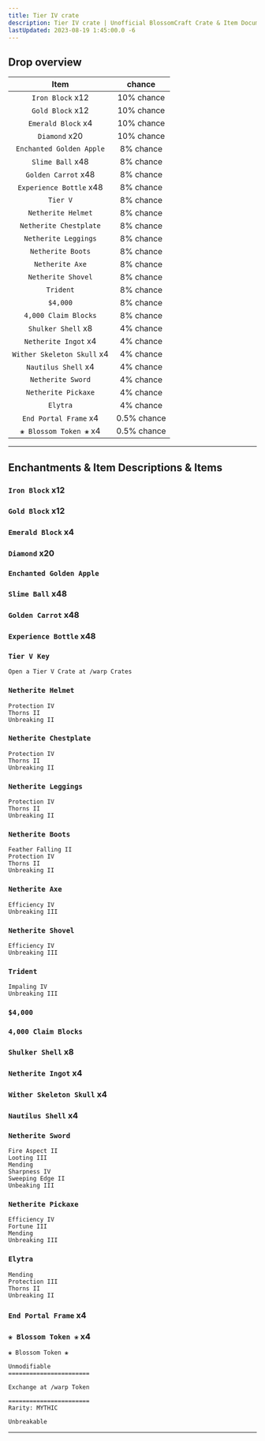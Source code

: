 ```yaml
---
title: Tier IV crate
description: Tier IV crate | Unofficial BlossomCraft Crate & Item Documentation
lastUpdated: 2023-08-19 1:45:00.0 -6
---
```


## Drop overview

|          Item          |   chance  |
|:----------------------:|:---------:|
|   `Iron Block` x12   | 10% chance |
|  `Gold Block` x12    | 10% chance |
|    `Emerald Block` x4  | 10% chance |
|    `Diamond` x20   | 10% chance |
| `Enchanted Golden Apple`   | 8% chance |
|   `Slime Ball` x48  | 8% chance |
|     `Golden Carrot` x48     | 8% chance |
|   `Experience Bottle` x48   | 8% chance |
|    `Tier V`    | 8% chance |
|    `Netherite Helmet`    | 8% chance |
|     `Netherite Chestplate`     | 8% chance |
| `Netherite Leggings` | 8% chance |
|   `Netherite Boots`   | 8% chance |
|    `Netherite Axe`   | 8% chance |
|     `Netherite Shovel`   | 8% chance |
| `Trident` | 8% chance |
|       `$4,000`      | 8% chance |
|    `4,000 Claim Blocks`   | 8% chance |
| `Shulker Shell` x8 | 4% chance |
|  `Netherite Ingot` x4  | 4% chance |
|      `Wither Skeleton Skull` x4   | 4% chance |
|   `Nautilus Shell` x4   | 4% chance |
|  `Netherite Sword`  | 4% chance |
|    `Netherite Pickaxe`   | 4% chance |
|    `Elytra`   | 4% chance |
|    `End Portal Frame` x4   | 0.5% chance |
|    `❀ Blossom Token ❀` x4   | 0.5% chance |

----

## Enchantments & Item Descriptions & Items

### `Iron Block` x12

### `Gold Block` x12

### `Emerald Block` x4

### `Diamond` x20

### `Enchanted Golden Apple`

### `Slime Ball` x48

### `Golden Carrot` x48

### `Experience Bottle` x48

### `Tier V Key`

```
Open a Tier V Crate at /warp Crates
```

### `Netherite Helmet`

```
Protection IV
Thorns II
Unbreaking II
```

### `Netherite Chestplate`

```
Protection IV
Thorns II
Unbreaking II
```

### `Netherite Leggings`

```
Protection IV
Thorns II
Unbreaking II
```

### `Netherite Boots`

```
Feather Falling II
Protection IV
Thorns II
Unbreaking II
```

### `Netherite Axe`

```
Efficiency IV
Unbreaking III
```

### `Netherite Shovel`

```
Efficiency IV
Unbreaking III
```

### `Trident`

```
Impaling IV
Unbreaking III
```

### `$4,000`

### `4,000 Claim Blocks`

### `Shulker Shell` x8

### `Netherite Ingot` x4

### `Wither Skeleton Skull` x4

### `Nautilus Shell` x4

### `Netherite Sword`

```
Fire Aspect II
Looting III
Mending
Sharpness IV
Sweeping Edge II
Unbeaking III
```

### `Netherite Pickaxe`

```
Efficiency IV
Fortune III
Mending
Unbreaking III
```

### `Elytra`

```
Mending
Protection III
Thorns II
Unbreaking II
```

### `End Portal Frame` x4

### `❀ Blossom Token ❀` x4

```
❀ Blossom Token ❀

Unmodifiable
=======================

Exchange at /warp Token

=======================
Rarity: MYTHIC

Unbreakable
```

----